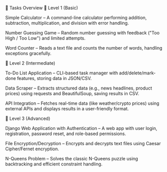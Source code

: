 📝 Tasks Overview
🔹 Level 1 (Basic)

Simple Calculator – A command-line calculator performing addition, subtraction, multiplication, and division with error handling.

Number Guessing Game – Random number guessing with feedback ("Too High / Too Low") and limited attempts.

Word Counter – Reads a text file and counts the number of words, handling exceptions gracefully.

🔹 Level 2 (Intermediate)

To-Do List Application – CLI-based task manager with add/delete/mark-done features, storing data in JSON/CSV.

Data Scraper – Extracts structured data (e.g., news headlines, product prices) using requests and BeautifulSoup, saving results in CSV.

API Integration – Fetches real-time data (like weather/crypto prices) using external APIs and displays results in a user-friendly format.

🔹 Level 3 (Advanced)

Django Web Application with Authentication – A web app with user login, registration, password reset, and role-based permissions.

File Encryption/Decryption – Encrypts and decrypts text files using Caesar Cipher/Fernet encryption.

N-Queens Problem – Solves the classic N-Queens puzzle using backtracking and efficient constraint handling.
